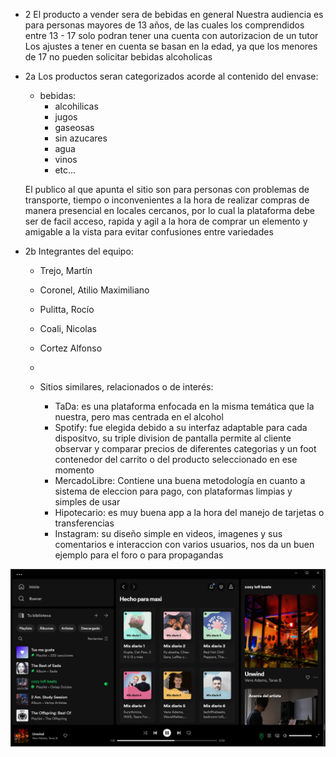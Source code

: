 - 2 
	El producto a vender sera de bebidas en general
	Nuestra audiencia es para personas mayores de 13 años, de las cuales los comprendidos entre 13 - 17 solo podran tener una cuenta con autorizacion de un tutor
	Los ajustes a tener en cuenta se basan en la edad, ya que los menores de 17 no pueden solicitar bebidas alcoholicas

- 2a 
	Los productos seran categorizados acorde al contenido del envase:
	- bebidas:
		- alcohilicas
		- jugos
		- gaseosas
		- sin azucares
		- agua
		- vinos
		- etc...

	El publico al que apunta el sitio son para personas con problemas de transporte, tiempo o inconvenientes a la hora de realizar compras de manera presencial en locales cercanos, por lo cual la plataforma debe ser de facil acceso, rapida y agil a la hora de comprar un elemento y amigable a la vista para evitar confusiones entre variedades


- 2b 
	Integrantes del equipo:
	- Trejo, Martín
	- Coronel, Atilio Maximiliano
	- Pulitta, Rocío
	- Coali, Nicolas
	- Cortez Alfonso
	- 

	- Sitios similares, relacionados o de interés:
		- TaDa: es una plataforma enfocada en la misma temática que la nuestra, pero mas centrada en el alcohol
		- Spotify: fue elegida debido a su interfaz adaptable para cada dispositvo, su triple division de pantalla permite al cliente observar y comparar precios de diferentes categorias y un foot contenedor del carrito o del producto seleccionado en ese momento
		- MercadoLibre: Contiene una buena metodología en cuanto a sistema de eleccion para pago, con plataformas limpias y simples de usar
		- Hipotecario: es muy buena app a la hora del manejo de tarjetas o transferencias
		- Instagram: su diseño simple en videos, imagenes y sus comentarios e interaccion con varios usuarios, nos da un buen ejemplo  para el foro o para propagandas

![Spotify](./spotifyScreenShot.png)

